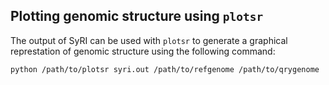 ## Plotting genomic structure using `plotsr`

The output of SyRI can be used with `plotsr` to generate a graphical represtation of genomic structure using the following command:
```bash
python /path/to/plotsr syri.out /path/to/refgenome /path/to/qrygenome
```


